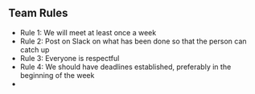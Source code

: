 ## Team Rules
- Rule 1: We will meet at least once a week
- Rule 2: Post on Slack on what has been done so that the person can catch up
- Rule 3: Everyone is respectful
- Rule 4: We should have deadlines established, preferably in the beginning of the week
- 
